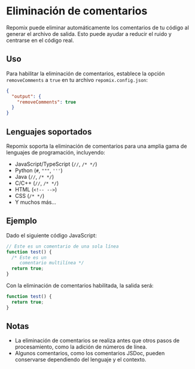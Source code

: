 # Eliminación de comentarios

Repomix puede eliminar automáticamente los comentarios de tu código al generar el archivo de salida. Esto puede ayudar a reducir el ruido y centrarse en el código real.

## Uso

Para habilitar la eliminación de comentarios, establece la opción `removeComments` a `true` en tu archivo `repomix.config.json`:

```json
{
  "output": {
    "removeComments": true
  }
}
```

## Lenguajes soportados

Repomix soporta la eliminación de comentarios para una amplia gama de lenguajes de programación, incluyendo:

- JavaScript/TypeScript (`//`, `/* */`)
- Python (`#`, `"""`, `'''`)
- Java (`//`, `/* */`)
- C/C++ (`//`, `/* */`)
- HTML (`<!-- -->`)
- CSS (`/* */`)
- Y muchos más...

## Ejemplo

Dado el siguiente código JavaScript:

```javascript
// Este es un comentario de una sola línea
function test() {
  /* Este es un
     comentario multilínea */
  return true;
}
```

Con la eliminación de comentarios habilitada, la salida será:

```javascript
function test() {
  return true;
}
```

## Notas

- La eliminación de comentarios se realiza antes que otros pasos de procesamiento, como la adición de números de línea.
- Algunos comentarios, como los comentarios JSDoc, pueden conservarse dependiendo del lenguaje y el contexto.
